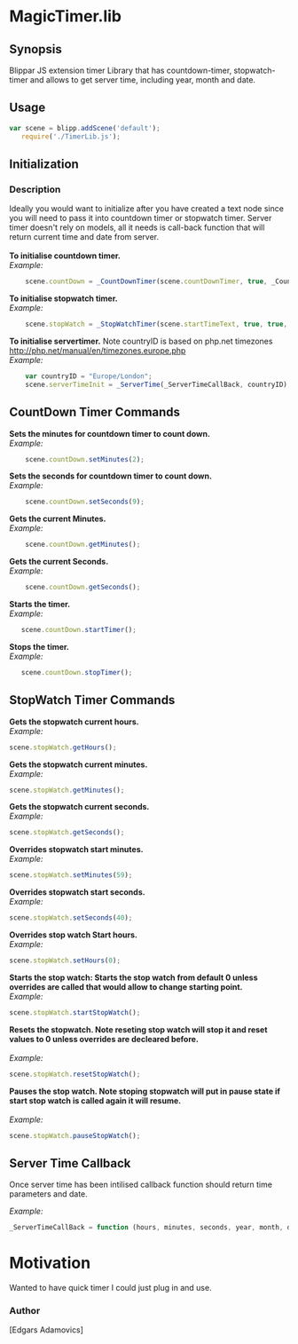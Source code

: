 # MagicTimer.lib

## Synopsis
Blippar JS extension timer Library that has countdown-timer, stopwatch-timer and allows to get server time, including year, month and date.

## Usage
```JavaScript
var scene = blipp.addScene('default');
   require('./TimerLib.js');
```  
## Initialization

### Description
Ideally you would want to initialize after you have created a text node since you will need to pass it into countdown timer or stopwatch timer. Server timer doesn't rely on models, all it needs is call-back function that will return current time and date from server.
<br><br>
 **To initialise countdown timer.**<br>
 *Example:*
```JavaScript
    scene.countDown = _CountDownTimer(scene.countDownTimer, true, _CountDowtimercallback, true);
```
**To initialise stopwatch timer.**<br>
*Example:*
```JavaScript
    scene.stopWatch = _StopWatchTimer(scene.startTimeText, true, true, true, "", "", "", true);
```
**To initialise servertimer.** Note countryID is based on php.net timezones http://php.net/manual/en/timezones.europe.php<br>
*Example:*
```JavaScript
    var countryID = "Europe/London";
    scene.serverTimeInit = _ServerTime(_ServerTimeCallBack, countryID);
```
## CountDown Timer Commands

**Sets the minutes for countdown timer to count down.**<br>
*Example:*
```JavaScript
    scene.countDown.setMinutes(2);
```
**Sets the seconds for countdown timer to count down.**<br>
*Example:*
```JavaScript
    scene.countDown.setSeconds(9);
```
**Gets the current Minutes.**<br>
*Example:*
```JavaScript
    scene.countDown.getMinutes();
```
**Gets the current Seconds.**<br>
*Example:*
```JavaScript
    scene.countDown.getSeconds();
```
**Starts the timer.**<br>
*Example:*
```JavaScript
   scene.countDown.startTimer();
```
**Stops the timer.**<br>
*Example:*
```JavaScript
   scene.countDown.stopTimer();
```
## StopWatch Timer Commands

**Gets the stopwatch current hours.**<br>
*Example:*
```JavaScript
scene.stopWatch.getHours();
```
**Gets the stopwatch current minutes.**<br>
*Example:*
```JavaScript
scene.stopWatch.getMinutes();
```
**Gets the stopwatch current seconds.**<br>
*Example:*
```JavaScript
scene.stopWatch.getSeconds();
```
**Overrides stopwatch start minutes.**<br>
*Example:*
```JavaScript
scene.stopWatch.setMinutes(59);
```
**Overrides stopwatch start seconds.**<br>
*Example:*
```JavaScript
scene.stopWatch.setSeconds(40);
```
**Overrides stop watch Start hours.**<br>
*Example:*
```JavaScript
scene.stopWatch.setHours(0);
```
**Starts the stop watch: Starts the stop watch from default 0 unless overrides are called that would allow to change starting point.**<br>
*Example:*
```JavaScript
scene.stopWatch.startStopWatch();
```
**Resets the stopwatch. Note reseting stop watch will stop it and reset values to 0 unless overrides are decleared before.**<br><br>
*Example:*
```JavaScript
scene.stopWatch.resetStopWatch();
```
**Pauses the stop watch. Note stoping stopwatch will put in pause state if start stop watch is called again it will resume.**<br><br>
*Example:*
```JavaScript
scene.stopWatch.pauseStopWatch();
```

## Server Time Callback

Once server time has been intilised callback function should return time parameters and date.

*Example:*
```Javascript
_ServerTimeCallBack = function (hours, minutes, seconds, year, month, day) {};

```

# Motivation

Wanted to have quick timer I could just plug in and use.

### Author
[Edgars Adamovics]
